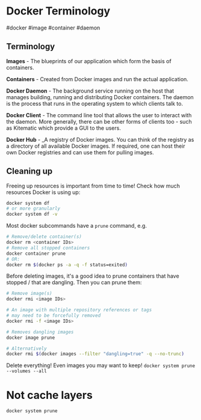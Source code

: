 # Docker Terminology
#docker #image #container #daemon

## Terminology

**Images** - The blueprints of our application which form the basis of containers.

**Containers** - Created from Docker images and run the actual application.

**Docker Daemon** - The background service running on the host that manages building, running and distributing Docker containers. The daemon is the process that runs in the operating system to which clients talk to.

**Docker Client** - The command line tool that allows the user to interact with the daemon. More generally, there can be other forms of clients too - such as Kitematic which provide a GUI to the users.

**Docker Hub** - _A registry of Docker images. You can think of the registry as a directory of all available Docker images. If required, one can host their own Docker registries and can use them for pulling images.

## Cleaning up

Freeing up resources is important from time to time! Check how much resources Docker is using up:
```sh
docker system df
# or more granularly
docker system df -v
```

Most docker subcommands have a `prune` command, e.g.
```sh
# Remove/delete container(s)
docker rm <container IDs>
# Remove all stopped containers
docker container prune
# OR:
docker rm $(docker ps -a -q -f status=exited)
```

Before deleting images, it's a good idea to prune containers that have stopped / that are dangling. Then you can prune them:
```sh
# Remove image(s)
docker rmi <image IDs>

# An image with multiple repository references or tags 
# may need to be forcefully removed
docker rmi -f <image IDs>

# Removes dangling images
docker image prune

# Alternatively
docker rmi $(docker images --filter "dangling=true" -q --no-trunc)
```

Delete everything! Even images you may want to keep!
`docker system prune --volumes --all`

# Not cache layers
```sh
docker system prune
```

